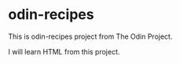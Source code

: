# odin-recipes

This is odin-recipes project from The Odin Project.

I will learn HTML from this project.